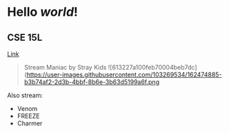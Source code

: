 # **Hello** *world*!

## CSE 15L
[Link](https://ucsd-cse12-sp22.github.io/)

> Stream Maniac by Stray Kids
![613227a100feb70004beb7dc](https://user-images.githubusercontent.com/103269534/162474885-b3b74af2-2d3b-4bbf-8b6e-3b63d5199a6f.png

Also stream:
* Venom
* FREEZE
* Charmer
